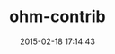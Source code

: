 ---
layout: post
title:  "ohm-contrib"
repo:   "cyx/ohm-contrib"
date:   2015-02-18 17:14:43
gemurl: http://github.com/cyx/ohm-contrib
---